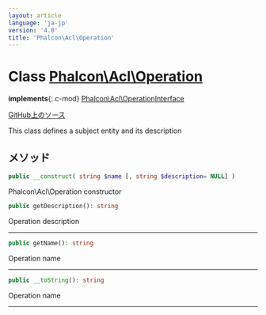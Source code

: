 ```yaml
---
layout: article
language: 'ja-jp'
version: '4.0'
title: 'Phalcon\Acl\Operation'
---
```

# Class [Phalcon\Acl\Operation](api/Phalcon_Acl_Operation)

**implements**{:.c-mod} [Phalcon\Acl\OperationInterface](api/Phalcon_Acl_OperationInterface)

<a href="https://github.com/phalcon/cphalcon/tree/v4.0.0/phalcon/acl/operation.zep" class="btn btn-default btn-sm">GitHub上のソース</a>

This class defines a subject entity and its description

## メソッド

```php
public __construct( string $name [, string $description= NULL] )
```

Phalcon\Acl\Operation constructor

```php
public getDescription(): string
```

Operation description

* * *

```php
public getName(): string
```

Operation name

* * *

```php
public __toString(): string
```

Operation name

* * *